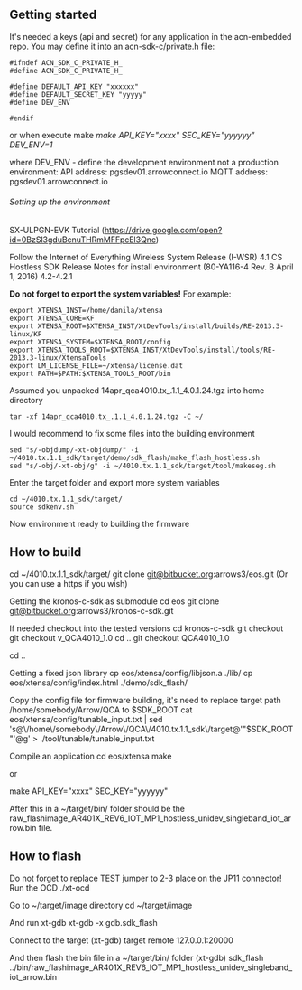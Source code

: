 ## Getting started

It's needed a keys (api and secret) for any application in the acn-embedded repo.
You may define it into an acn-sdk-c/private.h file:

```
#ifndef ACN_SDK_C_PRIVATE_H_
#define ACN_SDK_C_PRIVATE_H_

#define DEFAULT_API_KEY "xxxxxx"
#define DEFAULT_SECRET_KEY "yyyyy"
#define DEV_ENV

#endif
```

or when execute make
*make API_KEY="xxxx" SEC_KEY="yyyyyy" DEV_ENV=1*

where DEV_ENV - define the development environment not a production environment:
API address: pgsdev01.arrowconnect.io
MQTT address: pgsdev01.arrowconnect.io

###### Setting up the environment

SX-ULPGN-EVK Tutorial (https://drive.google.com/open?id=0BzSl3gduBcnuTHRmMFFpcEl3Qnc)

Follow the Internet of Everything Wireless System Release (I-WSR) 4.1 CS Hostless SDK Release Notes for install environment
(80-YA116-4 Rev. B April 1, 2016) 4.2-4.2.1

**Do not forget to export the system variables!**
For example:
```
export XTENSA_INST=/home/danila/xtensa
export XTENSA_CORE=KF
export XTENSA_ROOT=$XTENSA_INST/XtDevTools/install/builds/RE-2013.3-linux/KF
export XTENSA_SYSTEM=$XTENSA_ROOT/config
export XTENSA_TOOLS_ROOT=$XTENSA_INST/XtDevTools/install/tools/RE-2013.3-linux/XtensaTools
export LM_LICENSE_FILE=~/xtensa/license.dat
export PATH=$PATH:$XTENSA_TOOLS_ROOT/bin
```

Assumed you unpacked 14apr_qca4010.tx_.1.1_4.0.1.24.tgz into home directory
```
tar -xf 14apr_qca4010.tx_.1.1_4.0.1.24.tgz -C ~/
```

I would recommend to fix some files into the building environment
```
sed "s/-objdump/-xt-objdump/" -i ~/4010.tx.1.1_sdk/target/demo/sdk_flash/make_flash_hostless.sh
sed "s/-obj/-xt-obj/g" -i ~/4010.tx.1.1_sdk/target/tool/makeseg.sh
```

Enter the target folder and export more system variables
```
cd ~/4010.tx.1.1_sdk/target/
source sdkenv.sh
```

Now environment ready to building the firmware

## How to build 

cd ~/4010.tx.1.1_sdk/target/
git clone git@bitbucket.org:arrows3/eos.git
(Or you can use a https if you wish)

Getting the kronos-c-sdk as submodule
cd eos
git clone git@bitbucket.org:arrows3/kronos-c-sdk.git

If needed checkout into the tested versions
cd kronos-c-sdk
git checkout git checkout v_QCA4010_1.0
cd ..
git checkout QCA4010_1.0

cd ..

Getting a fixed json library
cp eos/xtensa/config/libjson.a ./lib/
cp eos/xtensa/config/index.html ./demo/sdk_flash/

Copy the config file for firmware building, it's need to replace target path /home/somebody/Arrow/QCA to $SDK_ROOT
cat eos/xtensa/config/tunable_input.txt | sed 's@\/home\/somebody\/Arrow\/QCA\/4010.tx.1.1_sdk\/target@'"$SDK_ROOT"'@g' > ./tool/tunable/tunable_input.txt

Compile an application
cd eos/xtensa
make

or 

make API_KEY="xxxx" SEC_KEY="yyyyyy"

After this in a ~/target/bin/ folder should be the raw_flashimage_AR401X_REV6_IOT_MP1_hostless_unidev_singleband_iot_arrow.bin file.

## How to flash
Do not forget to replace TEST jumper to 2-3 place on the JP11 connector!
Run the OCD
./xt-ocd

Go to ~/target/image directory
cd ~/target/image

And run xt-gdb
xt-gdb -x gdb.sdk_flash

Connect to the target
(xt-gdb) target remote 127.0.0.1:20000

And then flash the bin file in a ~/target/bin/ folder
(xt-gdb) sdk_flash ../bin/raw_flashimage_AR401X_REV6_IOT_MP1_hostless_unidev_singleband_iot_arrow.bin
